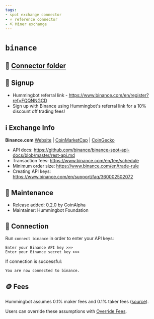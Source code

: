```yaml
---
tags:
- spot exchange connector
- ⭐ reference connector
- ⛏️ Miner exchange
---
```


# `binance`

## 📁 [Connector folder](https://github.com/hummingbot/hummingbot/tree/master/hummingbot/connector/exchange/binance)

## 📝 Signup

* Hummingbot referral link - <https://www.binance.com/en/register?ref=FQQNNGCD>
* Sign up with Binance using Hummingbot's referral link for a 10% discount off trading fees!

## ℹ️ Exchange Info

**Binance.com** [Website](https://binance.com/) | [CoinMarketCap](https://coinmarketcap.com/exchanges/binance/) | [CoinGecko](https://www.coingecko.com/en/exchanges/binance)

* API docs: <https://github.com/binance/binance-spot-api-docs/blob/master/rest-api.md>
* Transaction fees: <https://www.binance.com/en/fee/schedule>
* Minimum order size: <https://www.binance.com/en/trade-rule>
* Creating API keys: <https://www.binance.com/en/support/faq/360002502072>

## 👷 Maintenance

* Release added: [0.2.0](/release-notes/0.2.0/) by CoinAlpha
* Maintainer: Hummingbot Foundation

## 🔑 Connection

Run `connect binance` in order to enter your API keys:

```
Enter your Binance API key >>>
Enter your Binance secret key >>>
```

If connection is successful:

```
You are now connected to binance.
```

## 🪙 Fees

Hummingbot assumes 0.1% maker fees and 0.1% taker fees ([source](https://github.com/hummingbot/hummingbot/blob/master/hummingbot/connector/exchange/binance/binance_utils.py#L10)).

Users can override these assumptions with [Override Fees](/global-configs/override-fees/).
